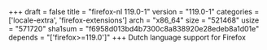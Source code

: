 +++
draft = false
title = "firefox-nl 119.0-1"
version = "119.0-1"
categories = ['locale-extra', 'firefox-extensions']
arch = "x86_64"
size = "521468"
usize = "571720"
sha1sum = "f6958d013bd4b7300c8a838920e28edeb8a1d01e"
depends = "['firefox>=119.0']"
+++
Dutch language support for Firefox